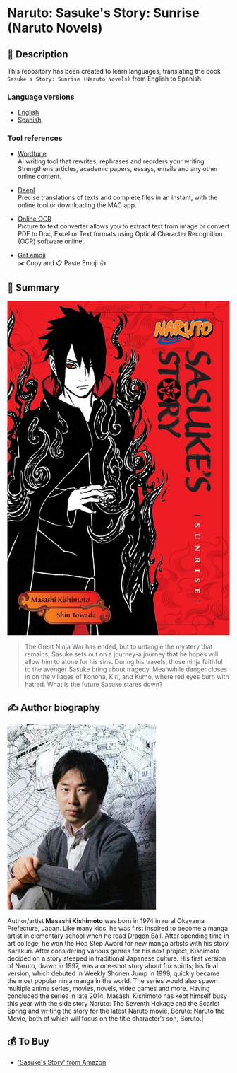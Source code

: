# Naruto: Sasuke's Story: Sunrise (Naruto Novels)

## 🚀 Description

This repository has been created to learn languages, translating the book `Sasuke's Story: Sunrise (Naruto Novels)` from English to Spanish.

### Language versions

- [English](./book/en/en.txt)
- [Spanish](./book/es/es.txt)

### Tool references

- [Wordtune](https://www.wordtune.com/#rewrite-demo)  
AI writing tool that rewrites, rephrases and reorders your writing. Strengthens articles, academic papers, essays, emails and any other online content.

- [Deepl](https://www.deepl.com/es/translator)  
Precise translations of texts and complete files in an instant, with the online tool or downloading the MAC app.

- [Online OCR](https://www.onlineocr.net/)  
Picture to text converter allows you to extract text from image or convert PDF to Doc, Excel or Text formats
using Optical Character Recognition (OCR) software online.

- [Get emoji](https://getemoji.com/)  
✂️ Copy and 📋 Paste Emoji 👍 

## 📖 Summary

![Cover of Naruto: Sasuke's Story: Sunrise (Naruto Novels)](./README/images/sasuke-story-front-cover.jpeg)  

> The Great Ninja War has ended, but to untangle the mystery that remains, Sasuke sets out on a journey-a journey that he hopes will allow him to atone for his sins. During his travels, those ninja faithful to the avenger Sasuke bring about tragedy. Meanwhile danger closes in on the villages of Konoha, Kiri, and Kumo, where red eyes burn with hatred. What is the future Sasuke stares down?

## ✍️ Author biography

![Masashi Kishimoto, author of Naruto: Sasuke's Story: Sunrise (Naruto Novels)](./README/images/author-masashi-kishimoto.jpeg)  

Author/artist **Masashi Kishimoto** was born in 1974 in rural Okayama Prefecture, Japan. Like many kids, he was first inspired to become a manga artist in elementary school when he read Dragon Ball. After spending time in art college, he won the Hop Step Award for new manga artists with his story Karakuri. After considering various genres for his next project, Kishimoto decided on a story steeped in traditional Japanese culture. His first version of Naruto, drawn in 1997, was a one-shot story about fox spirits; his final version, which debuted in Weekly Shonen Jump in 1999, quickly became the most popular ninja manga in the world. The series would also spawn multiple anime series, movies, novels, video games and more. Having concluded the series in late 2014, Masashi Kishimoto has kept himself busy this year with the side story Naruto: The Seventh Hokage and the Scarlet Spring and writing the story for the latest Naruto movie, Boruto: Naruto the Movie, both of which will focus on the title character’s son, Boruto.|

## 💰 To Buy

- ['Sasuke's Story' from Amazon](https://leer.amazon.es/kp/embed?asin=B06WRSS8YN&preview=newtab&linkCode=kpe&ref_=cm_sw_r_kb_dp_84K3ZQNF2GAYXXTV21V0)
